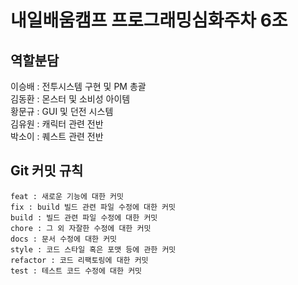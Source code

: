 # 내일배움캠프 프로그래밍심화주차 6조

## 역할분담

이승배 : 전투시스템 구현 및 PM 총괄  
김동환 : 몬스터 및 소비성 아이템  
황문규 : GUI 및 던전 시스템  
김유원 : 캐릭터 관련 전반  
박소이 : 퀘스트 관련 전반  


## Git 커밋 규칙
```
feat : 새로운 기능에 대한 커밋
fix : build 빌드 관련 파일 수정에 대한 커밋
build : 빌드 관련 파일 수정에 대한 커밋
chore : 그 외 자잘한 수정에 대한 커밋
docs : 문서 수정에 대한 커밋
style : 코드 스타일 혹은 포맷 등에 관한 커밋
refactor : 코드 리팩토링에 대한 커밋
test : 테스트 코드 수정에 대한 커밋
```
